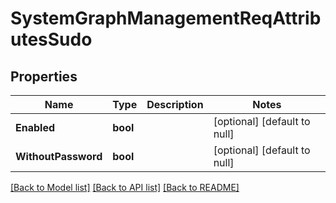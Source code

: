 # SystemGraphManagementReqAttributesSudo

## Properties
Name | Type | Description | Notes
------------ | ------------- | ------------- | -------------
**Enabled** | **bool** |  | [optional] [default to null]
**WithoutPassword** | **bool** |  | [optional] [default to null]

[[Back to Model list]](../README.md#documentation-for-models) [[Back to API list]](../README.md#documentation-for-api-endpoints) [[Back to README]](../README.md)



